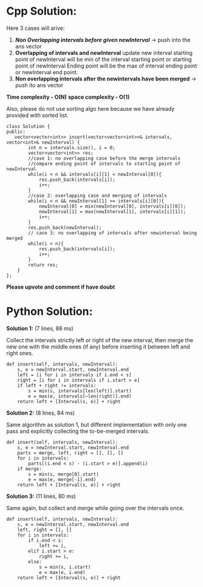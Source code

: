 # Cpp Solution:
Here 3 cases will arive:
1) ***Non Overlapping intervals before given newInterval*** -> push into the ans vector 
2) **Overlapping of intervals and newInterval** update new interval 
   starting point of newInterval will be min of the interval starting point 
   or starting point of newInterval
   Ending point will be the max of interval ending point or newInterval          end point.
3) **Non overlapping intervals after the newintervals have been merged** ->    push ito ans vector   
   
**Time complexity - O(N)** 
**space complexity - O(1)**

Also, please do not use sorting algo here because we have already provided with sorted list.

```
class Solution {
public:
   vector<vector<int>> insert(vector<vector<int>>& intervals, vector<int>& newInterval) {
        int n = intervals.size(), i = 0;
        vector<vector<int>> res;
        //case 1: no overlapping case before the merge intervals
		//compare ending point of intervals to starting point of newInterval
        while(i < n && intervals[i][1] < newInterval[0]){
            res.push_back(intervals[i]);
            i++;
        }                           
		//case 2: overlapping case and merging of intervals
        while(i < n && newInterval[1] >= intervals[i][0]){
            newInterval[0] = min(newInterval[0], intervals[i][0]);
            newInterval[1] = max(newInterval[1], intervals[i][1]);
            i++;
        }
        res.push_back(newInterval);
        // case 3: no overlapping of intervals after newinterval being merged
        while(i < n){
            res.push_back(intervals[i]);
            i++;
        }
        return res;
    }
};
```
**Please upvote and comment if have doubt**


# Python Solution:
**Solution 1:** (7 lines, 88 ms)

Collect the intervals strictly left or right of the new interval, then merge the new one with the middle ones (if any) before inserting it between left and right ones.

    def insert(self, intervals, newInterval):
        s, e = newInterval.start, newInterval.end
        left = [i for i in intervals if i.end < s]
        right = [i for i in intervals if i.start > e]
        if left + right != intervals:
            s = min(s, intervals[len(left)].start)
            e = max(e, intervals[~len(right)].end)
        return left + [Interval(s, e)] + right

**Solution 2:** (8 lines, 84 ms)

Same algorithm as solution 1, but different implementation with only one pass and explicitly collecting the to-be-merged intervals.

    def insert(self, intervals, newInterval):
        s, e = newInterval.start, newInterval.end
        parts = merge, left, right = [], [], []
        for i in intervals:
            parts[(i.end < s) - (i.start > e)].append(i)
        if merge:
            s = min(s, merge[0].start)
            e = max(e, merge[-1].end)
        return left + [Interval(s, e)] + right

**Solution 3:** (11 lines, 80 ms)

Same again, but collect and merge while going over the intervals once.

    def insert(self, intervals, newInterval):
        s, e = newInterval.start, newInterval.end
        left, right = [], []
        for i in intervals:
            if i.end < s:
                left += i,
            elif i.start > e:
                right += i,
            else:
                s = min(s, i.start)
                e = max(e, i.end)
        return left + [Interval(s, e)] + right